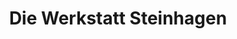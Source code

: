 ---
title: "Die Werkstatt Steinhagen"
url: /steinhagen/die-werkstatt-steinhagen/
shop: Autowerkstatt
---